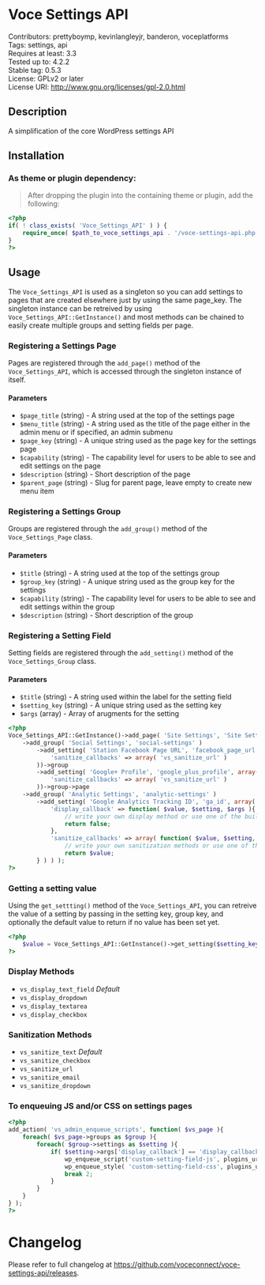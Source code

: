 Voce Settings API
==================

Contributors: prettyboymp, kevinlangleyjr, banderon, voceplatforms  
Tags: settings, api  
Requires at least: 3.3  
Tested up to: 4.2.2  
Stable tag: 0.5.3  
License: GPLv2 or later  
License URI: http://www.gnu.org/licenses/gpl-2.0.html

## Description
A simplification of the core WordPress settings API

## Installation

### As theme or plugin dependency:
> After dropping the plugin into the containing theme or plugin, add the following:

```php
<?php
if( ! class_exists( 'Voce_Settings_API' ) ) {
	require_once( $path_to_voce_settings_api . '/voce-settings-api.php' );
}
?>
```

## Usage

The ```Voce_Settings_API``` is used as a singleton so you can add settings to pages that are created elsewhere just by using the same page_key. The singleton instance can be retreived by using ```Voce_Settings_API::GetInstance()``` and most methods can be chained to easily create multiple groups and setting fields per page.

### Registering a Settings Page

Pages are registered through the ```add_page()``` method of the ```Voce_Settings_API```, which is accessed through the singleton instance of itself.

#### Parameters
* ```$page_title``` (string) - A string used at the top of the settings page
* ```$menu_title``` (string) - A string used as the title of the page either in the admin menu or if specified, an admin submenu
* ```$page_key``` (string) - A unique string used as the page key for the settings page
* ```$capability``` (string) - The capability level for users to be able to see and edit settings on the page
* ```$description``` (string) - Short description of the page
* ```$parent_page``` (string) - Slug for parent page, leave empty to create new menu item

### Registering a Settings Group

Groups are registered through the ```add_group()``` method of the ```Voce_Settings_Page``` class.
#### Parameters
* ```$title``` (string) - A string used at the top of the settings group
* ```$group_key``` (string) - A unique string used as the group key for the settings
* ```$capability``` (string) - The capability level for users to be able to see and edit settings within the group
* ```$description``` (string) - Short description of the group

### Registering a Setting Field

Setting fields are registered through the ```add_setting()``` method of the ```Voce_Settings_Group``` class.
#### Parameters
* ```$title``` (string) - A string used within the label for the setting field
* ```$setting_key``` (string) - A unique string used as the setting key
* ```$args``` (array) - Array of arugments for the setting


```php
<?php
Voce_Settings_API::GetInstance()->add_page( 'Site Settings', 'Site Settings', 'site-settings', 'manage_options', 'General settings for site', 'options-general.php' )
	->add_group( 'Social Settings', 'social-settings' )
		->add_setting( 'Station Facebook Page URL', 'facebook_page_url', array(
			'sanitize_callbacks' => array( 'vs_sanitize_url' )
		))->group
		->add_setting( 'Google+ Profile', 'google_plus_profile', array(
			'sanitize_callbacks' => array( 'vs_sanitize_url' )
		))->group->page
	->add_group( 'Analytic Settings', 'analytic-settings' )
		->add_setting( 'Google Analytics Tracking ID', 'ga_id', array(
			'display_callback' => function( $value, $setting, $args ){
				// write your own display method or use one of the built in options listed below.
				return false;
			},
			'sanitize_callbacks' => array( function( $value, $setting, $args ){
				// write your own sanitization methods or use one of the built in which are listed below.
				return $value;
		} ) ) );
?>
```

### Getting a setting value
Using the ```get_settting()``` method of the ```Voce_Settings_API```, you can retreive the value of a setting by passing in the setting key, group key, and optionally the default value to return if no value has been set yet.

```php
<?php
	$value = Voce_Settings_API::GetInstance()->get_setting($setting_key, $group_key, $default_value);
?>
```

### Display Methods
* ```vs_display_text_field``` *Default*
* ```vs_display_dropdown```
* ```vs_display_textarea```
* ```vs_display_checkbox```

### Sanitization Methods
* ```vs_sanitize_text``` *Default*
* ```vs_sanitize_checkbox```
* ```vs_sanitize_url```
* ```vs_sanitize_email```
* ```vs_sanitize_dropdown```

### To enqueuing JS and/or CSS on settings pages
```php
<?php
add_action( 'vs_admin_enqueue_scripts', function( $vs_page ){
	foreach( $vs_page->groups as $group ){
		foreach( $group->settings as $setting ){
			if( $setting->args['display_callback'] == 'display_callback_of_custom_setting_field' ){
				wp_enqueue_script('custom-setting-field-js', plugins_url( 'js/custom-setting-field-js.js', __FILE__ ), array( 'jquery' ) );
				wp_enqueue_style( 'custom-setting-field-css', plugins_url( 'css/custom-setting-field-css.css', __FILE__ ) );
				break 2;
			}
		}
	}
} );
?>
```

# Changelog

Please refer to full changelog at https://github.com/voceconnect/voce-settings-api/releases.